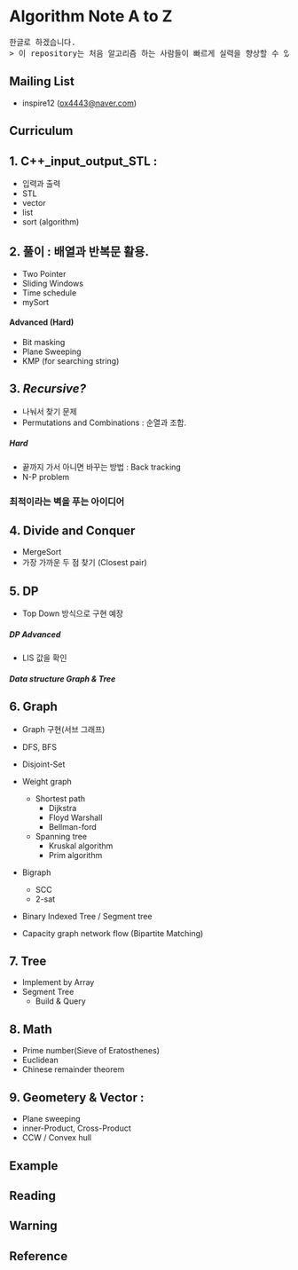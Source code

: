 # Algorithm Note A to Z

 >
 <pre>한글로 하겠습니다.
> 이 repository는 처음 알고리즘 하는 사람들이 빠르게 실력을 향상할 수 있도록 하는 것을 목표로합니다.
</pre>

## Mailing List
* inspire12 (ox4443@naver.com)

## Curriculum

## 1. C++\_input_output_STL :
 * 입력과 출력
 * STL
  * vector
  * list
  * sort (algorithm)

## 2. 풀이 : 배열과 반복문 활용.
 * Two Pointer
 * Sliding Windows
 * Time schedule
 * mySort

#### Advanced (Hard)
 * Bit masking
 * Plane Sweeping
 * KMP (for searching string)

## 3. *Recursive?*
 * 나눠서 찾기 문제
 * Permutations and Combinations : 순열과 조합.
##### Hard
 * 끝까지 가서 아니면 바꾸는 방법 : Back tracking
 * N-P problem
### 최적이라는 벽을 푸는 아이디어

## 4. Divide and Conquer
 * MergeSort
 * 가장 가까운 두 점 찾기 (Closest pair)

## 5. DP
 * Top Down 방식으로 구현 예장  
##### DP Advanced
 * LIS 값을 확인
##### Data structure Graph & Tree
## 6. Graph
 * Graph 구현(서브 그래프)
 * DFS, BFS  
 * Disjoint-Set
 * Weight graph
   * Shortest path
      * Dijkstra
      * Floyd Warshall
      * Bellman-ford
   * Spanning tree
      * Kruskal algorithm
      * Prim algorithm
 * Bigraph
   * SCC
   * 2-sat

 * Binary Indexed Tree / Segment tree
 * Capacity graph
     network flow (Bipartite Matching)
## 7. Tree
 * Implement by Array
 * Segment Tree
    * Build & Query
## 8. Math
 * Prime number(Sieve of Eratosthenes)
 * Euclidean
 * Chinese remainder theorem
## 9. Geometery & Vector :
 * Plane sweeping
 * inner-Product, Cross-Product
 * CCW / Convex hull


## Example

## Reading

## Warning

## Reference

